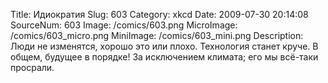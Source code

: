 Title: Идиократия 
Slug: 603 
Category: xkcd 
Date: 2009-07-30 20:14:08 
SourceNum: 603 
Image: /comics/603.png 
MicroImage: /comics/603_micro.png 
MiniImage: /comics/603_mini.png 
Description: Люди не изменятся, хорошо это или плохо. Технология станет круче. В общем, будущее в порядке! За исключением климата; его мы всё-таки просрали. 

